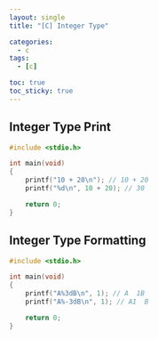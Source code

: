 ```yaml
---
layout: single
title: "[C] Integer Type"

categories:
  - c
tags:
  - [c]

toc: true
toc_sticky: true
---
```


## Integer Type Print

```c
#include <stdio.h>

int main(void)
{  
    printf("10 + 20\n"); // 10 + 20
    printf("%d\n", 10 + 20); // 30

    return 0;
}
```

## Integer Type Formatting
```c
#include <stdio.h>

int main(void)
{
    printf("A%3dB\n", 1); // A  1B
    printf("A%-3dB\n", 1); // A1  B

    return 0;
}
```
